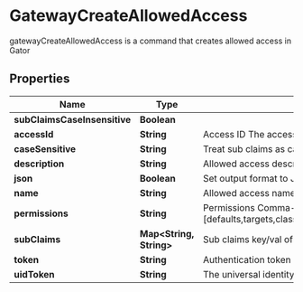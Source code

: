 

# GatewayCreateAllowedAccess

gatewayCreateAllowedAccess is a command that creates allowed access in Gator

## Properties

| Name | Type | Description | Notes |
|------------ | ------------- | ------------- | -------------|
|**subClaimsCaseInsensitive** | **Boolean** |  |  [optional] |
|**accessId** | **String** | Access ID The access id to be attached to this allowed access. Auth method with this access id should already exist. |  |
|**caseSensitive** | **String** | Treat sub claims as case-sensitive [true/false] |  [optional] |
|**description** | **String** | Allowed access description |  [optional] |
|**json** | **Boolean** | Set output format to JSON |  [optional] |
|**name** | **String** | Allowed access name |  |
|**permissions** | **String** | Permissions  Comma-seperated list of permissions for this allowed access. Available permissions: [defaults,targets,classic_keys,automatic_migration,ldap_auth,dynamic_secret,k8s_auth,log_forwarding,zero_knowledge_encryption,rotated_secret,caching,event_forwarding,admin,kmip,general] |  [optional] |
|**subClaims** | **Map&lt;String, String&gt;** | Sub claims key/val of sub claims, e.g group&#x3D;admins,developers |  [optional] |
|**token** | **String** | Authentication token (see &#x60;/auth&#x60; and &#x60;/configure&#x60;) |  [optional] |
|**uidToken** | **String** | The universal identity token, Required only for universal_identity authentication |  [optional] |



